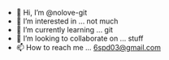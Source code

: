 - 👋 Hi, I’m @nolove-git
- 👀 I’m interested in ... not much
- 🌱 I’m currently learning ... git
- 💞️ I’m looking to collaborate on ... stuff
- 📫 How to reach me ... 6spd03@gmail.com

<!---
nolove-git/nolove-git is a ✨ special ✨ repository because its `README.md` (this file) appears on your GitHub profile.
You can click the Preview link to take a look at your changes.
--->
